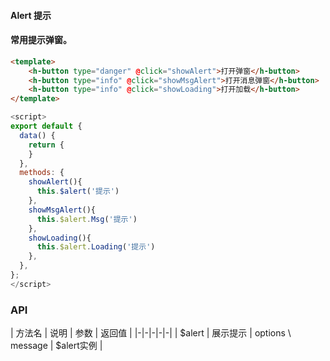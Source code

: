 #### Alert 提示


#### 常用提示弹窗。

<ClientOnly>
<heaven-alert></heaven-alert>
</ClientOnly>

``` html
<template>
    <h-button type="danger" @click="showAlert">打开弹窗</h-button>
    <h-button type="info" @click="showMsgAlert">打开消息弹窗</h-button>
    <h-button type="info" @click="showLoading">打开加载</h-button>
</template>
```
``` js
<script>
export default {
  data() {
    return {
    }
  },
  methods: {
    showAlert(){
      this.$alert('提示')
    },
    showMsgAlert(){
      this.$alert.Msg('提示')
    },
    showLoading(){
      this.$alert.Loading('提示')
    },
  },
};
</script>
```


### API

| 方法名 | 说明 | 参数 | 返回值 |
|-|-|-|-|-|
| $alert | 展示提示 | options \ message | $alert实例 |